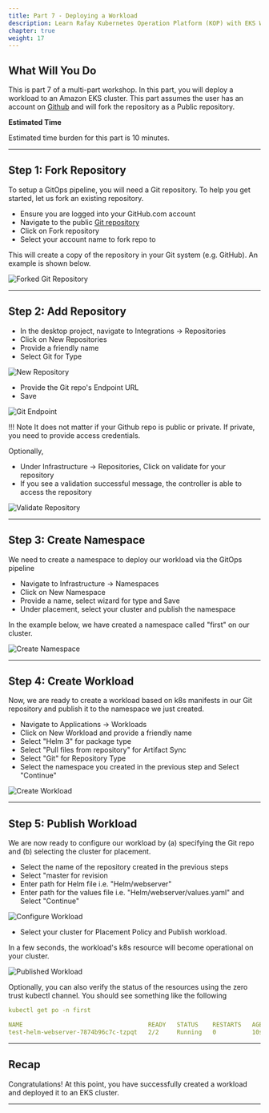 ```yaml
---
title: Part 7 - Deploying a Workload 
description: Learn Rafay Kubernetes Operation Platform (KOP) with EKS Workshop. Rafay is a SaaS-first Kubernetes Operations Platform with enterprise-class scalability. 
chapter: true
weight: 17
---
```


## What Will You Do

This is part 7 of a multi-part workshop.  In this part, you will deploy a workload to an Amazon EKS cluster. This part assumes the user has an account on [Github](https://www.github.com) and will fork the repository as a Public repository. 

**Estimated Time**

Estimated time burden for this part is 10 minutes. 

---

## Step 1: Fork Repository 

To setup a GitOps pipeline, you will need a Git repository. To help you get started, let us fork an existing repository. 

- Ensure you are logged into your GitHub.com account 
- Navigate to the public [Git repository](https://github.com/RafaySystems/demo-apps)
- Click on Fork repository 
- Select your account name to fork repo to 

This will create a copy of the repository in your Git system (e.g. GitHub). An example is shown below.

![Forked Git Repository](img/part7/forked_repo.png)

---

## Step 2: Add Repository

- In the desktop project, navigate to Integrations -> Repositories
- Click on New Repositories
- Provide a friendly name
- Select Git for Type

![New Repository](img/part7/new_repo.png)

- Provide the Git repo's Endpoint URL 
- Save 

![Git Endpoint](img/part7/configure_repo.png)

!!! Note
    It does not matter if your Github repo is public or private. If private, you need to provide access credentials. 

Optionally, 

- Under Infrastructure -> Repositories, Click on validate for your repository 
- If you see a validation successful message, the controller is able to access the repository 

![Validate Repository](img/part7/validate_repo.png)

---

## Step 3: Create Namespace

We need to create a namespace to deploy our workload via the GitOps pipeline  

- Navigate to Infrastructure -> Namespaces
- Click on New Namespace
- Provide a name, select wizard for type and Save
- Under placement, select your cluster and publish the namespace 

In the example below, we have created a namespace called "first" on our cluster. 

![Create Namespace](img/part7/publish_namespace.png)

--- 

## Step 4: Create Workload

Now, we are ready to create a workload based on k8s manifests in our Git repository and publish it to the namespace we just created. 

- Navigate to Applications -> Workloads
- Click on New Workload and provide a friendly name
- Select "Helm 3" for package type
- Select "Pull files from repository" for Artifact Sync
- Select "Git" for Repository Type
- Select the namespace you created in the previous step and Select "Continue"

![Create Workload](img/part7/new_helm3_workload.png)

---

## Step 5: Publish Workload

We are now ready to configure our workload by (a) specifying the Git repo and (b) selecting the cluster for placement. 

- Select the name of the repository created in the previous steps
- Select "master for revision 
- Enter path for Helm file i.e. "Helm/webserver" 
- Enter path for the values file i.e. "Helm/webserver/values.yaml" and Select "Continue"

![Configure Workload](img/part7/config_helm3_workload.png)


- Select your cluster for Placement Policy and Publish workload. 

In a few seconds, the workload's k8s resource will become operational on your cluster. 

![Published Workload](img/part7/published_helm3_workload.png)

Optionally, you can also verify the status of the resources using the zero trust kubectl channel. You should see something like the following 

``` yaml
kubectl get po -n first

NAME                                   READY   STATUS    RESTARTS   AGE
test-helm-webserver-7874b96c7c-tzpqt   2/2     Running   0          10s
```

--- 

## Recap

Congratulations! At this point, you have successfully created a workload and deployed it to an EKS cluster.  

---

